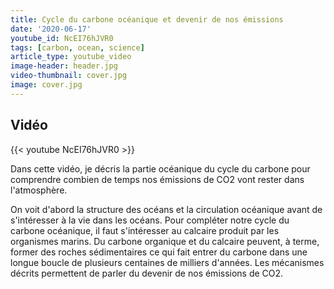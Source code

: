 ```yaml
---
title: Cycle du carbone océanique et devenir de nos émissions
date: '2020-06-17'
youtube_id: NcEI76hJVR0
tags: [carbon, ocean, science]
article_type: youtube_video
image-header: header.jpg
video-thumbnail: cover.jpg
image: cover.jpg
---
```


## Vidéo

{{< youtube NcEI76hJVR0 >}}

Dans cette vidéo, je décris la partie océanique du cycle du carbone pour comprendre combien de temps nos émissions de CO2 vont rester dans l'atmosphère.

On voit d'abord la structure des océans et la circulation océanique avant de s'intéresser à la vie dans les océans. Pour compléter notre cycle du carbone océanique, il faut s'intéresser au calcaire produit par les organismes marins. Du carbone organique et du calcaire peuvent, à terme, former des roches sédimentaires ce qui fait entrer du carbone dans une longue boucle de plusieurs centaines de milliers d'années. Les mécanismes décrits permettent de parler du devenir de nos émissions de CO2.
